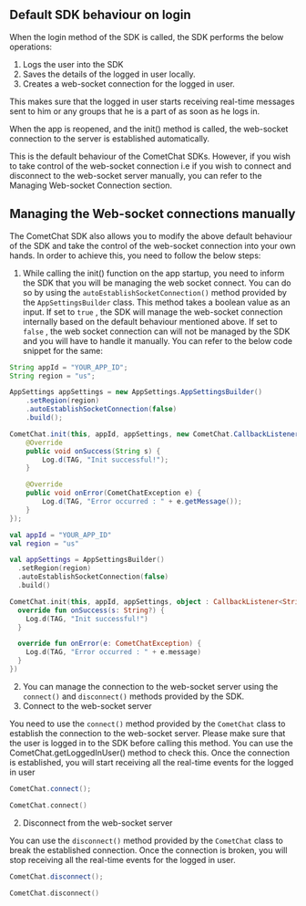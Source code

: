 ## Default SDK behaviour on login

When the login method of the SDK is called, the SDK performs the below operations:

1. Logs the user into the SDK
2. Saves the details of the logged in user locally.
3. Creates a web-socket connection for the logged in user.

This makes sure that the logged in user starts receiving real-time messages sent to him or any groups that he is a part of as soon as he logs in.

When the app is reopened, and the init() method is called, the web-socket connection to the server is established automatically.

This is the default behaviour of the CometChat SDKs. However, if you wish to take control of the web-socket connection i.e if you wish to connect and disconnect to the web-socket server manually, you can refer to the Managing Web-socket Connection section.

## Managing the Web-socket connections manually

The CometChat SDK also allows you to modify the above default behaviour of the SDK and take the control of the web-socket connection into your own hands.
In order to achieve this, you need to follow the below steps:

1. While calling the init()  function on the app startup, you need to inform the SDK that you will be managing the web socket connect. You can do so by using the `autoEstablishSocketConnection()`  method provided by the `AppSettingsBuilder` class. This method takes a boolean value as an input. If set to `true` , the SDK will manage the web-socket connection internally based on the default behaviour mentioned above. If set to `false` , the web socket connection can will not be managed by the SDK and you will have to handle it manually. You can refer to the below code snippet for the same:

```java
String appId = "YOUR_APP_ID";
String region = "us";

AppSettings appSettings = new AppSettings.AppSettingsBuilder()
    .setRegion(region)
    .autoEstablishSocketConnection(false)
    .build();

CometChat.init(this, appId, appSettings, new CometChat.CallbackListener<String>() {
    @Override
    public void onSuccess(String s) {
        Log.d(TAG, "Init successful!");
    }

    @Override
    public void onError(CometChatException e) {
        Log.d(TAG, "Error occurred : " + e.getMessage());
    }
});
```

```kotlin
val appId = "YOUR_APP_ID"
val region = "us"

val appSettings = AppSettingsBuilder()
  .setRegion(region)
  .autoEstablishSocketConnection(false)
  .build()

CometChat.init(this, appId, appSettings, object : CallbackListener<String?>() {
  override fun onSuccess(s: String?) {
    Log.d(TAG, "Init successful!")
  }

  override fun onError(e: CometChatException) {
    Log.d(TAG, "Error occurred : " + e.message)
  }
})
```



2. You can manage the connection to the web-socket server using the `connect()`  and `disconnect()`  methods provided by the SDK.
3. Connect to the web-socket server

You need to use the `connect()`  method provided by the `CometChat`  class to establish the connection to the web-socket server. Please make sure that the user is logged in to the SDK before calling this method. You can use the CometChat.getLoggedInUser() method to check this. Once the connection is established, you will start receiving all the real-time events for the logged in user

```java
CometChat.connect();
```

```kotlin
CometChat.connect()
```



2. Disconnect from the web-socket server

You can use the `disconnect()`  method provided by the `CometChat` class to break the established connection. Once the connection is broken, you will stop receiving all the real-time events for the logged in user.

```java
CometChat.disconnect();
```

```kotlin
CometChat.disconnect()
```

